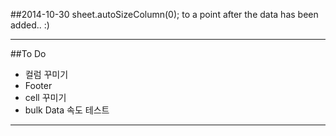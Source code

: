 ##2014-10-30
sheet.autoSizeColumn(0);
to a point after the data has been added.. :)

------------
##To Do
+ 컬럼 꾸미기
+ Footer
+ cell 꾸미기
+ bulk Data 속도 테스트

------------